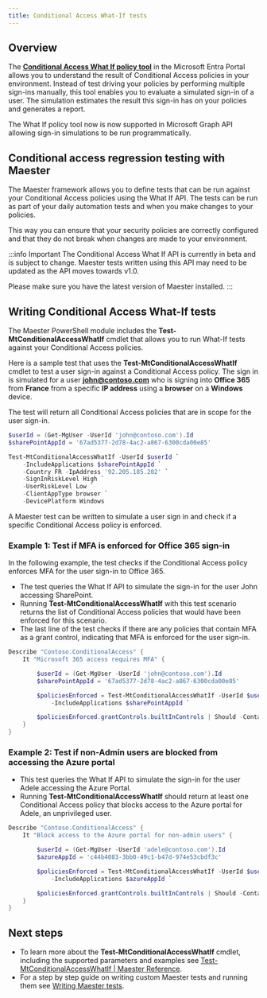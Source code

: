 ```yaml
---
title: Conditional Access What-If tests
---
```


## Overview

The [**Conditional Access What If policy tool**](https://learn.microsoft.com/entra/identity/conditional-access/what-if-tool) in the Microsoft Entra Portal allows you to understand the result of Conditional Access policies in your environment. Instead of test driving your policies by performing multiple sign-ins manually, this tool enables you to evaluate a simulated sign-in of a user. The simulation estimates the result this sign-in has on your policies and generates a report.

The What If policy tool now is now supported in Microsoft Graph API allowing sign-in simulations to be run programmatically.

## Conditional access regression testing with Maester

The Maester framework allows you to define tests that can be run against your Conditional Access policies using the What If API. The tests can be run as part of your daily automation tests and when you make changes to your policies.

This way you can ensure that your security policies are correctly configured and that they do not break when changes are made to your environment.

 :::info Important
The Conditional Access What If API is currently in beta and is subject to change.
Maester tests written using this API may need to be updated as the API moves towards v1.0.

Please make sure you have the latest version of Maester installed.
:::

## Writing Conditional Access What-If tests

The Maester PowerShell module includes the **Test-MtConditionalAccessWhatIf** cmdlet that allows you to run What-If tests against your Conditional Access policies.

Here is a sample test that uses the **Test-MtConditionalAccessWhatIf** cmdlet to test a user sign-in against a Conditional Access policy.
The sign in is simulated for a user **john@contoso.com** who is signing into **Office 365** from **France** from a specific **IP address** using a **browser** on a **Windows** device.

The test will return all Conditional Access policies that are in scope for the user sign-in.

```powershell
$userId = (Get-MgUser -UserId 'john@contoso.com').Id
$sharePointAppId = '67ad5377-2d78-4ac2-a867-6300cda00e85'

Test-MtConditionalAccessWhatIf -UserId $userId `
    -IncludeApplications $sharePointAppId `
    -Country FR -IpAddress '92.205.185.202' `
    -SignInRiskLevel High `
    -UserRiskLevel Low `
    -ClientAppType browser `
    -DevicePlatform Windows
```

A Maester test can be written to simulate a user sign in and check if a specific Conditional Access policy is enforced.

### Example 1: Test if MFA is enforced for Office 365 sign-in

In the following example, the test checks if the Conditional Access policy enforces MFA for the user sign-in to Office 365.

- The test queries the What If API to simulate the sign-in for the user John accessing SharePoint.
- Running **Test-MtConditionalAccessWhatIf** with this test scenario returns the list of Conditional Access policies that would have been enforced for this scenario.
- The last line of the test checks if there are any policies that contain MFA as a grant control, indicating that MFA is enforced for the user sign-in.

```powershell
Describe "Contoso.ConditionalAccess" {
    It "Microsoft 365 access requires MFA" {

        $userId = (Get-MgUser -UserId 'john@contoso.com').Id
        $sharePointAppId = '67ad5377-2d78-4ac2-a867-6300cda00e85'

        $policiesEnforced = Test-MtConditionalAccessWhatIf -UserId $userId `
            -IncludeApplications $sharePointAppId `

        $policiesEnforced.grantControls.builtInControls | Should -Contain "mfa"
    }
}
```

### Example 2: Test if non-Admin users are blocked from accessing the Azure portal

- This test queries the What If API to simulate the sign-in for the user Adele accessing the Azure Portal.
- Running **Test-MtConditionalAccessWhatIf** should return at least one Conditional Access policy that blocks access to the Azure portal for Adele, an unprivileged user.

```powershell
Describe "Contoso.ConditionalAccess" {
    It "Block access to the Azure portal for non-admin users" {

        $userId = (Get-MgUser -UserId 'adele@contoso.com').Id
        $azureAppId = 'c44b4083-3bb0-49c1-b47d-974e53cbdf3c'

        $policiesEnforced = Test-MtConditionalAccessWhatIf -UserId $userId `
            -IncludeApplications $azureAppId `

        $policiesEnforced.grantControls.builtInControls | Should -Contain "block"
    }
}
```
## Next steps

* To learn more about the **Test-MtConditionalAccessWhatIf** cmdlet, including the supported parameters and examples see [Test-MtConditionalAccessWhatIf | Maester Reference](https://maester.dev/docs/commands/Test-MtConditionalAccessWhatIf).
* For a step by step guide on writing custom Maester tests and running them see [Writing Maester tests](/docs/writing-tests).
